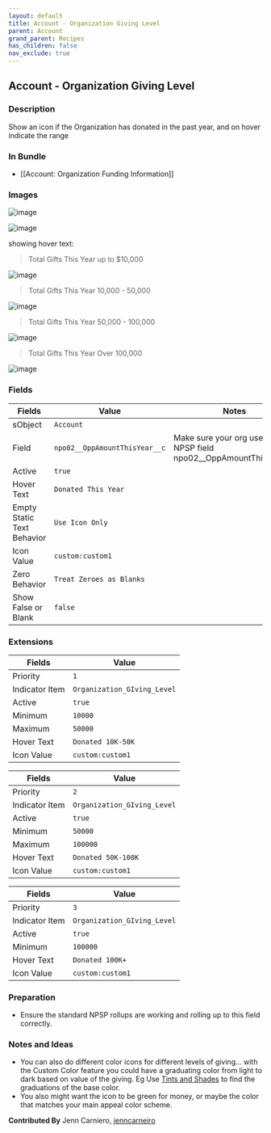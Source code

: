 ```yaml
---
layout: default
title: Account - Organization Giving Level
parent: Account
grand_parent: Recipes
has_children: false
nav_exclude: true
---
```


## Account - Organization Giving Level

### Description

Show an icon if the Organization has donated in the past year, and on hover indicate the range 

### In Bundle

* [[Account: Organization Funding Information]]

### Images

![image](https://user-images.githubusercontent.com/71383648/228940443-bb2442a9-0282-4787-9d94-9974f88ec6b7.png)


![image](https://user-images.githubusercontent.com/71383648/228940523-18bd5c02-e58f-4a53-a894-ee5bf5024eab.png)



showing hover text:

> Total Gifts This Year up to $10,000

> 
![image](https://user-images.githubusercontent.com/71383648/228940867-d113409d-9927-4b82-a255-02c5079a865c.png)

> Total Gifts This Year 10,000 - 50,000

![image](https://user-images.githubusercontent.com/71383648/228941192-a2b0d3cb-53e7-4487-b704-35b6d2a91d41.png)

> Total Gifts This Year 50,000 - 100,000

![image](https://user-images.githubusercontent.com/71383648/228941752-87b64942-aac2-4047-946a-9cbdcb756171.png)

> Total Gifts This Year Over 100,000

![image](https://user-images.githubusercontent.com/71383648/228941888-b95f23dd-6502-4b9e-98a4-92de3982dea8.png)

### Fields

| Fields | Value | Notes 
|-----------|-----------|---------|
|sObject|`Account`
|Field|`npo02__OppAmountThisYear__c`|Make sure your org uses the NPSP field npo02__OppAmountThisYear__c|
|Active|`true`
|Hover Text|`Donated This Year`
|Empty Static Text Behavior|`Use Icon Only`
|Icon Value|`custom:custom1`
|Zero Behavior|`Treat Zeroes as Blanks`
|Show False or Blank|`false`

### Extensions

| Fields | Value 
|-----------|-----------|
|Priority|`1`
|Indicator Item|`Organization_GIving_Level`
|Active|`true`
|Minimum|`10000`
|Maximum|`50000`
|Hover Text|`Donated 10K-50K`
|Icon Value|`custom:custom1`

| Fields | Value 
|-----------|-----------|
|Priority|`2`
|Indicator Item|`Organization_GIving_Level`
|Active|`true`
|Minimum|`50000`
|Maximum|`100000`
|Hover Text|`Donated 50K-100K`
|Icon Value|`custom:custom1`

| Fields | Value 
|-----------|-----------|
|Priority|`3`
|Indicator Item|`Organization_GIving_Level`
|Active|`true`
|Minimum|`100000`
|Hover Text|`Donated 100K+`
|Icon Value|`custom:custom1`

### Preparation

* Ensure the standard NPSP rollups are working and rolling up to this field correctly.

### Notes and Ideas

* You can also do different color icons for different levels of giving... with the Custom Color feature you could have a graduating color from light to dark based on value of the giving. Eg Use [Tints and Shades](https://www.color-hex.com/color/ff7b84#shades-tints) to find the graduations of the base color. 
* You also might want the icon to be green for money, or maybe the color that matches your main appeal color scheme. 

**Contributed By** Jenn Carniero, [jenncarneiro](https://github.com/jenncarneiro)